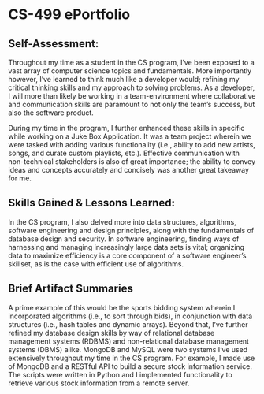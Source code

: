 # CS-499 ePortfolio

## Self-Assessment: 

Throughout my time as a student in the CS program, I’ve been exposed to a vast array of computer science topics and fundamentals. More importantly however, I’ve learned to think much like a developer would; refining my critical thinking skills and my approach to solving problems. As a developer, I will more than likely be working in a team-environment where collaborative and communication skills are paramount to not only the team’s success, but also the software product. 

During my time in the program, I further enhanced these skills in specific while working on a Juke Box Application. It was a team project wherein we were tasked with adding various functionality (i.e., ability to add new artists, songs, and curate custom playlists, etc.). Effective communication with non-technical stakeholders is also of great importance; the ability to convey ideas and concepts accurately and concisely was another great takeaway for me. 

## Skills Gained & Lessons Learned:

In the CS program, I also delved more into data structures, algorithms, software engineering and design principles, along with the fundamentals of database design and security. In software engineering, finding ways of harnessing and managing increasingly large data sets is vital; organizing data to maximize efficiency is a core component of a software engineer’s skillset, as is the case with efficient use of algorithms. 

## Brief Artifact Summaries 
A prime example of this would be the sports bidding system wherein I incorporated algorithms (i.e., to sort through bids), in conjunction with data structures (i.e., hash tables and dynamic arrays). Beyond that, I’ve further refined my database design skills by way of relational database management systems (RDBMS) and non-relational database management systems (DBMS) alike. MongoDB and MySQL were two systems I’ve used extensively throughout my time in the CS program. For example, I made use of MongoDB and a RESTful API to build a secure stock information service. The scripts were written in Python and I implemented functionality to retrieve various stock information from a remote server.
